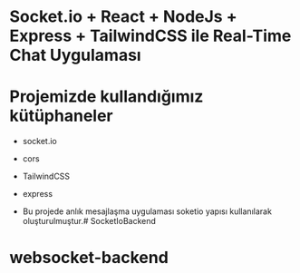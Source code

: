 # Socket.io + React + NodeJs + Express + TailwindCSS ile Real-Time Chat Uygulaması
# Projemizde kullandığımız kütüphaneler
- socket.io
- cors
- TailwindCSS
- express

- Bu projede anlık mesajlaşma uygulaması soketio yapısı kullanılarak oluşturulmuştur.# SocketIoBackend
# websocket-backend
